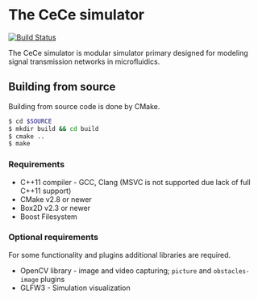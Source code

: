 
# The CeCe simulator

[![Build Status](https://travis-ci.org/GeorgievLab/CeCe.svg?branch=master)](https://travis-ci.org/GeorgievLab/CeCe)

The CeCe simulator is modular simulator primary designed for modeling signal
transmission networks in microfluidics.

## Building from source

Building from source code is done by CMake.

```bash
$ cd $SOURCE
$ mkdir build && cd build
$ cmake ..
$ make
```

### Requirements

* C++11 compiler - GCC, Clang (MSVC is not supported due lack of full C++11 support)
* CMake v2.8 or newer
* Box2D v2.3 or newer
* Boost Filesystem

### Optional requirements

For some functionality and plugins additional libraries are required.

* OpenCV library - image and video capturing; `picture` and `obstacles-image` plugins
* GLFW3 - Simulation visualization

